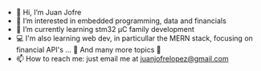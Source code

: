 - 👋 Hi, I’m Juan Jofre
- 👀 I’m interested in embedded programming, data and financials 
- 🌱 I’m currently learning stm32 μC family development
- 💻   I'm also learning web dev, in particullar the MERN stack, focusing on financial API's ... 🚀 And many more topics 🚀
- 📫 How to reach me: just email me at juanjofrelopez@gmail.com

<!---
juanjofrelopez/juanjofrelopez is a ✨ special ✨ repository because its `README.md` (this file) appears on your GitHub profile.
You can click the Preview link to take a look at your changes.

- 💞️ I’m looking to collaborate on electronic projects involving music
--->

